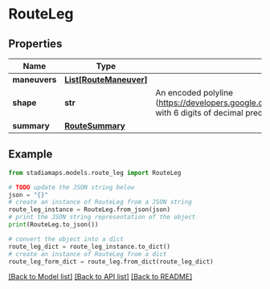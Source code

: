 # RouteLeg


## Properties

Name | Type | Description | Notes
------------ | ------------- | ------------- | -------------
**maneuvers** | [**List[RouteManeuver]**](RouteManeuver.md) |  | 
**shape** | **str** | An encoded polyline (https://developers.google.com/maps/documentation/utilities/polylinealgorithm) with 6 digits of decimal precision. | 
**summary** | [**RouteSummary**](RouteSummary.md) |  | 

## Example

```python
from stadiamaps.models.route_leg import RouteLeg

# TODO update the JSON string below
json = "{}"
# create an instance of RouteLeg from a JSON string
route_leg_instance = RouteLeg.from_json(json)
# print the JSON string representation of the object
print(RouteLeg.to_json())

# convert the object into a dict
route_leg_dict = route_leg_instance.to_dict()
# create an instance of RouteLeg from a dict
route_leg_form_dict = route_leg.from_dict(route_leg_dict)
```
[[Back to Model list]](../README.md#documentation-for-models) [[Back to API list]](../README.md#documentation-for-api-endpoints) [[Back to README]](../README.md)


